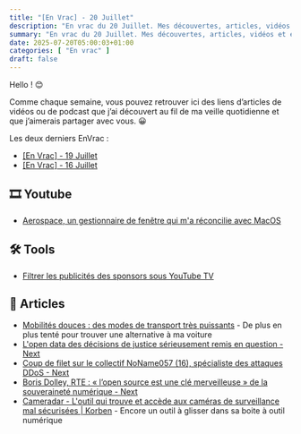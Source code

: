 ```yaml
---
title: "[En Vrac] - 20 Juillet"
description: "En vrac du 20 Juillet. Mes découvertes, articles, vidéos et écoute qui m'ont intéressé et que je veux partager."
summary: "En vrac du 20 Juillet. Mes découvertes, articles, vidéos et écoute qui m'ont intéressé et que je veux partager."
date: 2025-07-20T05:00:03+01:00
categories: [ "En vrac" ]
draft: false
---
```


Hello ! 😊

Comme chaque semaine, vous pouvez retrouver ici des liens d’articles de vidéos ou de podcast que j’ai découvert au fil de ma veille quotidienne et que j’aimerais partager avec vous. 😀

Les deux derniers EnVrac :
- [[En Vrac] - 19 Juillet](https://blog.victorprouff.fr/en-vracs/2025-07-19-envrac/)
- [[En Vrac] - 16 Juillet](https://blog.victorprouff.fr/en-vracs/2025-07-16-envrac/)


## 🎞️ Youtube
- [Aerospace, un gestionnaire de fenêtre qui m'a réconcilie avec MacOS](https://www.youtube.com/watch?v=MLvcmEhcTbM)


## 🛠️ Tools
- [Filtrer les publicités des sponsors sous YouTube TV](https://domopi.eu/bloquer-les-publicites-sur-youtube-tv/)


## 📖 Articles
- [Mobilités douces : des modes de transport très puissants](https://nosgestesclimat.fr/blog/mobilites/mobilites-douces-modes-transport-puissants) - De plus en plus tenté pour trouver une alternative à ma voiture
- [L'open data des décisions de justice sérieusement remis en question - Next](https://next.ink/192576/lopen-data-des-decisions-de-justice-serieusement-remis-en-question/)
- [Coup de filet sur le collectif NoName057 (16), spécialiste des attaques DDoS - Next](https://next.ink/192725/coup-de-filet-sur-le-collectif-noname057-16-specialiste-des-attaques-ddos/)
- [Boris Dolley, RTE : « l’open source est une clé merveilleuse » de la souveraineté numérique - Next](https://next.ink/191689/boris-dolley-rte-lopen-source-est-une-cle-merveilleuse-de-la-souverainete-numerique/)
- [Cameradar - L'outil qui trouve et accède aux caméras de surveillance mal sécurisées | Korben](https://korben.info/cameradar-scanner-rtsp-cameras-surveillance-test-securite.html) - Encore un outil à glisser dans sa boite à outil numérique
